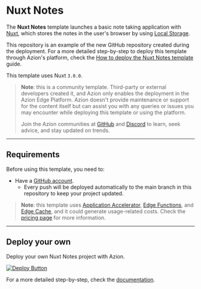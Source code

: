 # Nuxt Notes

The **Nuxt Notes** template launches a basic note taking application with [Nuxt](https://nuxt.com/docs/getting-started/introduction), which stores the notes in the user's browser by using [Local Storage](https://developer.mozilla.org/en-US/docs/Web/API/Window/localStorage).

This repository is an example of the new GitHub repository created during the deployment. For a more detailed step-by-step to deploy this template through Azion's platform, check the [How to deploy the Nuxt Notes template](https://www.azion.com/en/documentation/products/guides/nuxt-notes/) guide.

This template uses Nuxt `3.0.0`.

> **Note**: this is a community template. Third-party or external developers created it, and Azion only enables the deployment in the Azion Edge Platform. Azion doesn't provide maintenance or support for the content itself but can assist you with any queries or issues you may encounter while deploying this template or using the platform.
>
> Join the Azion communities at [GitHub](https://github.com/aziontech) and [Discord](https://discord.com/channels/1112754829878624390/1113104727979348008) to learn, seek advice, and stay updated on trends.

---

## Requirements

Before using this template, you need to:

- Have a [GitHub account](https://github.com/signup).
  - Every push will be deployed automatically to the main branch in this repository to keep your project updated.

> **Note**: this template uses [Application Accelerator](https://www.azion.com/en/documentation/products/build/edge-application/application-accelerator/), [Edge Functions](https://www.azion.com/en/documentation/products/build/edge-application/edge-functions/), and [Edge Cache](https://www.azion.com/en/documentation/products/build/edge-application/edge-cache/), and it could generate usage-related costs. Check the [pricing page](https://www.azion.com/en/pricing/) for more information.

---

## Deploy your own

Deploy your own Nuxt Notes project with Azion.

[![Deploy Button](/static/button.png)](https://console.azion.com/create/azion-community/nuxt-notes "Deploy with Azion")

For a more detailed step-by-step, check the [documentation](https://www.azion.com/en/documentation/products/guides/nuxt-notes/).
